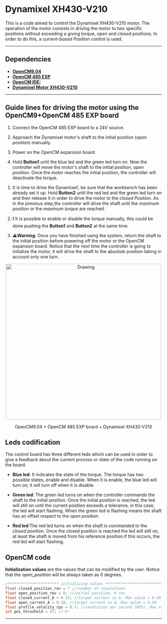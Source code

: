 # Dynamixel XH430-V210
This is a code aimed to control the Dynamixel XH430-V210 motor. The operation of the motor consists in driving the motor to two specific positions without exceeding a giving torque, *open* and *closed* positions. In order to do this, a *current-based Position control* is used.

---

## Dependencies
* [**OpenCM9.04**](http://support.robotis.com/en/product/controller/opencm9.04.htm)
* [**OpenCM 485 EXP**](http://support.robotis.com/en/product/controller/opencm_485_exp.htm)
* [**OpenCM IDE:**](http://support.robotis.com/en/software/robotis_opencm_main.htm)
* [**Dynamixel Motor XH430-V210**](http://support.robotis.com/en/product/actuator/dynamixel_x/xh_series/xh430-w350_main.htm)

---
## Guide lines for driving the motor using the OpenCM9+OpenCM 485 EXP board
1. Connect the OpenCM 485 EXP board to a 24V source.

1. Approach the Dynamixel motor's shaft to the initial position (*open position*) manually.

1. Power on the OpenCM expansion board.

1. Hold **Button1** until the blue led and the green led turn on. Now the controller will move the motor's shaft to the initial position, *open position*. Once the motor reaches the initial position, the controller will deactivate the torque.  
<!--* Push **Button2** until the green led turns on and then release it in order to drive the motor to absolute initial position.-->

1. It is time to drive the Dynamixel!, be sure that the workbench has been already set it up. Hold **Button2** until the red led and the green led turn on and then release it in order to drive the motor to the *closed Position*. As in the previous step,the controller will drive the shaft until the *maximum position* or the *maximum torque* are reached.

1.  :heavy_exclamation_mark: It is possible to enable or disable the torque manually, this could be done pushing the **Button1** and **Button2** at the same time.

1. :warning:**Warning**: Once you have finished using the system, return the shaft to the initial position before powering off the motor or the OpenCM expansion board. Notice that the next time the controller is going to initialize the motor, it will drive the shaft to the absolute position taking in account only one turn.

<!--![OpenCM9.0 + 485 EXP board](figure/PenCM.png){width=50%}-->

<div style="text-align:center;">
<img src="figure/PenCM.png" alt="Drawing" width= "500px"/>
</div>
<p align=center>
OpenCM9.04 + OpenCM 485 EXP board + Dynamixel XH430-V210
</p>

## Leds codification

The control board has three different leds which can be used in order to give a feedback about the current process or state of the code running on the board.

* **Blue led**: It indicates the state of the torque. The torque has two possible states, enable and disable. When it is enable, the blue led will turn on; it will turn off when it is disable.

* **Green led**: The green led turns on when the controller commands the shaft to the initial position. Once the initial position is reached, the led will still on until the current position exceeds a tolerance, in this case, the led will start flashing. When the green led is flashing means the shaft has an offset respect to the *open position*.

* **Red led**:The red led turns on when the shaft is commanded to the *closed position*. Once the closed position is reached the led will still on, at least the shaft is moved from his reference position.if this occurs, the red led will start flashing.

## OpenCM code
**Initialization values** are the values that can be modified by the user. Notice that the *open_position* will be always taken as 0 degrees.  

```c
/*********************** initializing values ********************************/
float closed_position_rev = 7 ;//number of revolutions
float open_position_rev = 0; //initial position, 0 rev.
float closed_current_A = 0.15; //target current in A. Max value = 0.50
float open_current_A = 0.18; //target current in A. Max value = 0.50
float profile_velocity_rps = 0.7; //revolution per second (RPS). Max value = 1.45
int pos_threshold = 57; //~5°
```
---
